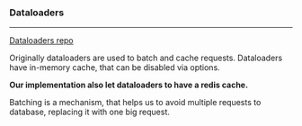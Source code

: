 ### Dataloaders
___
[Dataloaders repo](https://github.com/graphql/dataloader)

Originally dataloaders are used to batch and cache
requests. Dataloaders have in-memory cache, that can
be disabled via options.

**Our implementation also let
dataloaders to have a redis cache.**

Batching is a mechanism, that helps us to avoid multiple
requests to database, replacing it with one big request.




